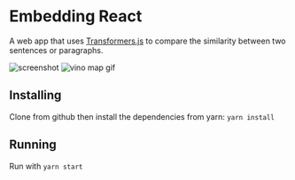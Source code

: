 # Embedding React

A web app that uses [Transformers.js](https://huggingface.co/docs/transformers.js/index) to compare the similarity between two sentences or paragraphs.

![screenshot](docs/genembeddings.png)
![vino map gif](docs/demonstration.gif)

## Installing

Clone from github then install the dependencies from yarn: `yarn install`

## Running

Run with `yarn start`
